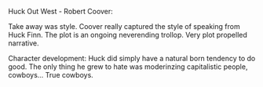 Huck Out West - Robert Coover:

Take away was style. Coover really captured the style of speaking from Huck Finn. The plot is an ongoing neverending trollop. Very plot propelled narrative.

Character development: Huck did simply have a natural born tendency to do good. The only thing he grew to hate was moderinzing capitalistic people, cowboys... True cowboys.

